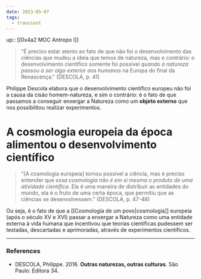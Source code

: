 ```yaml
---
date: 2023-05-07
tags:
  - transient
---
```

up:: [[0x4a2 MOC Antropo I]]

> "É preciso estar atento ao fato de que não foi o desenvolvimento das ciências que mudou a ideia que temos de natureza, mas o contrário:
> o desenvolvimento científico somente foi possível *quando a natureza passou a ser algo exterior aos humanos* na Europa do final da Renascença." (DESCOLA, p. 41)

Philippe Descola elabora que o desenvolvimento científico europeu não foi a causa da cisão homem-natureza, e sim o contrário: é o fato de que passamos a conseguir enxergar a Natureza como um **objeto externo** que nos possibilitou realizar experimentos. 

# A cosmologia europeia da época alimentou o desenvolvimento científico
> "[A cosmologia europeia] tornou possível a ciência, mas é preciso entender que *essa cosmologia não é em si mesma o produto de uma atividade científica*. 
> Ela é uma maneira de distribuir as entidades do mundo, ela é o fruto de uma certa época, que permitiu que as ciências se desenvolvessem." (DESCOLA, p. 47-48)

Ou seja, é o fato de que a [[Cosmologia de um povo|cosmologia]] europeia (após o século XV e XVI) passar a enxergar a Natureza como uma entidade externa à vida humana que incentivou que teorias científicas pudessem ser testadas, descartadas e aprimoradas, através de experimentos científicos.

---
### References
- DESCOLA, Philippe. 2016. **Outras naturezas, outras culturas**. São Paulo: Editora 34.